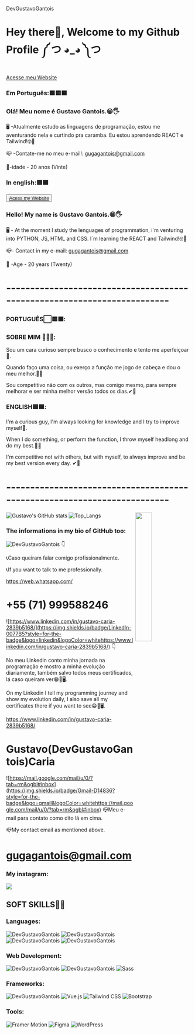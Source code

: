 DevGustavoGantois
# Hey there👋, Welcome to my Github Profile ༼ つ ◕_◕ ༽つ 

<p>
  <a href="https://my-new-freelance-portfolio-devgustavogantois.vercel.app/" target=" _blank">Acesse meu Website </a>
</p>
 
### Em Português:🟩🟨🟦
### Olá! Meu nome é Gustavo Gantois.😁🖐

🖥️ -Atualmente estudo as linguagens de programação, estou me aventurando nela e curtindo pra caramba. Eu estou aprendendo REACT e Tailwind!🤓🧠

📪 -Contate-me no meu e-mail!: gugagantois@gmail.com

📆-idade - 20 anos (Vinte)

 ### In english:🟥🟦

 <p>
  <button><a href="https://my-new-freelance-portfolio-devgustavogantois.vercel.app/" target=" _blank">Acess my Website </a></button>
</p>

### Hello! My name is Gustavo Gantois.😁🖐
🖥 - At the moment I study the lenguages of programmation, i´m venturing into PYTHON, JS, HTML and CSS. I´m learning the REACT and Tailwind!🤓🧠

📪- Contact in my e-mail: gugagantois@gmail.com

📆 -Age - 20 years (Twenty)

# ------------------------------------------------------------------------
### PORTUGUÊS⬜🟨🟩:

### SOBRE MIM 🙋‍♂️💡:
Sou um cara curioso sempre busco o conhecimento e tento me aperfeiçoar📖.

Quando faço uma coisa, ou exerço a função me jogo de cabeça e dou o meu melhor.🚀🙌

Sou competitivo não com os outros, mas comigo mesmo, para sempre melhorar e ser minha melhor versão todos os dias.✔🥇

### ENGLISH🟥🟦:
I'm a curious guy, I'm always looking for knowledge and I try to improve myself📖.

When I do something, or perform the function, I throw myself headlong and do my best.🚀🙌

I'm competitive not with others, but with myself, to always improve and be my best version every day. ✔🥇

# ------------------------------------------------------------------------
![Gustavo's GitHub stats](https://github-readme-stats.vercel.app/api?username=DevGustavoGantois&show_icons=true&theme=gruvbox)
<img src="https://user-images.githubusercontent.com/89788120/167628634-549d2bdd-609e-4275-85af-1e1974da64ca.gif" width="30%" align="right" />
![Top_Langs](https://github-readme-stats.vercel.app/api/top-langs/?username=DevGustavoGantois&layout=compact&theme=dark)

### The informations in my bio of GitHub too:

![DevGustavoGantois](https://img.shields.io/badge/WhatsApp-25D366?style=for-the-badge&logo=whatsapp&logoColor=whitehttps://web.whatsapp.com/) 👇 

📞Caso queiram falar comigo profissionalmente.

📞If you want to talk to me professionally.


https://web.whatsapp.com/
# +55 (71) 999588246

![https://www.linkedin.com/in/gustavo-caria-2839b5168/](https://img.shields.io/badge/LinkedIn-0077B5?style=for-the-badge&logo=linkedin&logoColor=whitehttps://www.linkedin.com/in/gustavo-caria-2839b5168/) 👇

No meu Linkedin conto minha jornada na programação e mostro a minha evolução diariamente, também salvo todos meus certificados, lá caso queiram ver😁📖🖥.

On my Linkedin I tell my programming journey and show my evolution daily, I also save all my certificates there if you want to see😁📖🖥.

https://www.linkedin.com/in/gustavo-caria-2839b5168/
# Gustavo(DevGustavoGantois)Caria


![https://mail.google.com/mail/u/0/?tab=rm&ogbl#inbox](https://img.shields.io/badge/Gmail-D14836?style=for-the-badge&logo=gmail&logoColor=whitehttps://mail.google.com/mail/u/0/?tab=rm&ogbl#inbox) 
📪Meu e-mail para contato como dito lá em cima.

📪My contact email as mentioned above.

# gugagantois@gmail.com


### My instagram:


<a href="https://www.instagram.com/gucaria_?utm_source=ig_web_button_share_sheet&igsh=ZDNlZDc0MzIxNw==" target="_blank"><img src="https://img.shields.io/badge/-Instagram-%23E4405F?style=for-the-badge&logo=instagram&logoColor=white" target="_blank"></a>



## SOFT SKILLS🚀🔥
### Languages:
![DevGustavoGantois](https://img.shields.io/badge/Python-14354C?style=for-the-badge&logo=python&logoColor=white)
![DevGustavoGantois](https://img.shields.io/badge/JavaScript-F7DF1E?style=for-the-badge&logo=javascript&logoColor=black)
![DevGustavoGantois](https://img.shields.io/badge/Java-ED8B00?style=for-the-badge&logo=openjdk&logoColor=white)
![DevGustavoGantois](https://img.shields.io/badge/TypeScript-007ACC?style=for-the-badge&logo=typescript&logoColor=white)

### Web Development:
![DevGustavoGantois](https://img.shields.io/badge/HTML5-E34F26?style=for-the-badge&logo=html5&logoColor=white)
![DevGustavoGantois](https://img.shields.io/badge/CSS3-1572B6?style=for-the-badge&logo=css3&logoColor=white)
![Sass](https://img.shields.io/badge/Sass-CC6699?style=for-the-badge&logo=sass&logoColor=white)
### Frameworks:
![DevGustavoGantois](https://img.shields.io/badge/React-20232A?style=for-the-badge&logo=react&logoColor=61DAFB)
![Vue.js](https://img.shields.io/badge/Vue.js-4FC08D?style=for-the-badge&logo=vue.js&logoColor=white)
![Tailwind CSS](https://img.shields.io/badge/Tailwind_CSS-38B2AC?style=for-the-badge&logo=tailwind-css&logoColor=white)
![Bootstrap](https://img.shields.io/badge/Bootstrap-563D7C?style=for-the-badge&logo=bootstrap&logoColor=white)

### Tools:
![Framer Motion](https://img.shields.io/badge/Framer%20Motion-0055FF?style=for-the-badge&logo=framer&logoColor=white)
![Figma](https://img.shields.io/badge/Figma-F24E1E?style=for-the-badge&logo=figma&logoColor=white)
![WordPress](https://img.shields.io/badge/WordPress-21759B?style=for-the-badge&logo=wordpress&logoColor=white)

